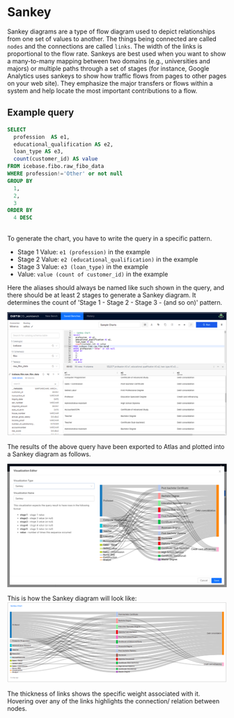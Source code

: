 # Sankey

Sankey diagrams are a type of flow diagram used to depict relationships from one set of values to another. The things being connected are called `nodes` and the connections are called `links`. The width of the links is proportional to the flow rate. Sankeys are best used when you want to show a many-to-many mapping between two domains (e.g., universities and majors) or multiple paths through a set of stages (for instance, Google Analytics uses sankeys to show how traffic flows from pages to other pages on your web site). They emphasize the major transfers or flows within a system and help locate the most important contributions to a flow. 

## Example query

```sql
SELECT
  profession  AS e1,
  educational_qualification AS e2,
  loan_type AS e3,
  count(customer_id) AS value
FROM icebase.fibo.raw_fibo_data
WHERE profession!='Other' or not null
GROUP BY
  1,
  2,
  3
ORDER BY
  4 DESC
  
```

To generate the chart, you have to write the query in a specific pattern. 

- Stage 1 Value: `e1 (profession)` in the example
- Stage 2 Value: `e2 (educational_qualification)` in the example
- Stage 3 Value: `e3 (loan_type)` in the example
- Value: `value (count of customer_id)` in the example

Here the aliases should always be named like such shown in the query, and there should be at least 2 stages to generate a Sankey diagram. It determines the count of 'Stage 1 - Stage 2 - Stage 3 - (and so on)' pattern.

![Image](./images/atlas-sankey-wb.png)

The results of the above query have been exported to Atlas and plotted into a Sankey diagram as follows.

![Image](./images/atlas-sankey-editing.png)

This is how the Sankey diagram will look like:
![Image](./images/atlas-sankey-dashboard.png)

The thickness of links shows the specific weight associated with it. Hovering over any of the links highlights the connection/ relation between nodes.
